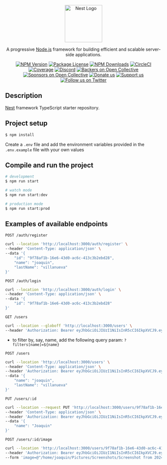 <p align="center">
  <a href="http://nestjs.com/" target="blank"><img src="https://nestjs.com/img/logo-small.svg" width="120" alt="Nest Logo" /></a>
</p>

[circleci-image]: https://img.shields.io/circleci/build/github/nestjs/nest/master?token=abc123def456
[circleci-url]: https://circleci.com/gh/nestjs/nest

  <p align="center">A progressive <a href="http://nodejs.org" target="_blank">Node.js</a> framework for building efficient and scalable server-side applications.</p>
    <p align="center">
<a href="https://www.npmjs.com/~nestjscore" target="_blank"><img src="https://img.shields.io/npm/v/@nestjs/core.svg" alt="NPM Version" /></a>
<a href="https://www.npmjs.com/~nestjscore" target="_blank"><img src="https://img.shields.io/npm/l/@nestjs/core.svg" alt="Package License" /></a>
<a href="https://www.npmjs.com/~nestjscore" target="_blank"><img src="https://img.shields.io/npm/dm/@nestjs/common.svg" alt="NPM Downloads" /></a>
<a href="https://circleci.com/gh/nestjs/nest" target="_blank"><img src="https://img.shields.io/circleci/build/github/nestjs/nest/master" alt="CircleCI" /></a>
<a href="https://coveralls.io/github/nestjs/nest?branch=master" target="_blank"><img src="https://coveralls.io/repos/github/nestjs/nest/badge.svg?branch=master#9" alt="Coverage" /></a>
<a href="https://discord.gg/G7Qnnhy" target="_blank"><img src="https://img.shields.io/badge/discord-online-brightgreen.svg" alt="Discord"/></a>
<a href="https://opencollective.com/nest#backer" target="_blank"><img src="https://opencollective.com/nest/backers/badge.svg" alt="Backers on Open Collective" /></a>
<a href="https://opencollective.com/nest#sponsor" target="_blank"><img src="https://opencollective.com/nest/sponsors/badge.svg" alt="Sponsors on Open Collective" /></a>
  <a href="https://paypal.me/kamilmysliwiec" target="_blank"><img src="https://img.shields.io/badge/Donate-PayPal-ff3f59.svg" alt="Donate us"/></a>
    <a href="https://opencollective.com/nest#sponsor"  target="_blank"><img src="https://img.shields.io/badge/Support%20us-Open%20Collective-41B883.svg" alt="Support us"></a>
  <a href="https://twitter.com/nestframework" target="_blank"><img src="https://img.shields.io/twitter/follow/nestframework.svg?style=social&label=Follow" alt="Follow us on Twitter"></a>
</p>
  <!--[![Backers on Open Collective](https://opencollective.com/nest/backers/badge.svg)](https://opencollective.com/nest#backer)
  [![Sponsors on Open Collective](https://opencollective.com/nest/sponsors/badge.svg)](https://opencollective.com/nest#sponsor)-->

## Description

[Nest](https://github.com/nestjs/nest) framework TypeScript starter repository.

## Project setup

```bash
$ npm install
```

Create a `.env` file and add the environment variables provided in the `.env.example` file with your own values

## Compile and run the project

```bash
# development
$ npm run start

# watch mode
$ npm run start:dev

# production mode
$ npm run start:prod
```

## Examples of available endpoints

`POST /auth/register`

```bash
curl --location 'http://localhost:3000/auth/register' \
--header 'Content-Type: application/json' \
--data '{
    "id": "9f78af1b-16e6-43d0-ac6c-413c3b2ebd28",
    "name": "joaquin",
    "lastName": "villanueva"
}'
```

`POST /auth/login`

```bash
curl --location 'http://localhost:3000/auth/login' \
--header 'Content-Type: application/json' \
--data '{
    "id": "9f78af1b-16e6-43d0-ac6c-413c3b2ebd28"
}'
```

`GET /users`

```bash
curl --location --globoff 'http://localhost:3000/users' \
--header 'Authorization: Bearer eyJhbGciOiJIUzI1NiIsInR5cCI6IkpXVCJ9.eyJuYW1lIjoiam9hcXVpbiIsImxhc3ROYW1lIjoidmlsbGFudWV2YSIsImFkZHJlc3MiOm51bGwsInByb2ZpbGVQaWN0dXJlIjpudWxsLCJjcmVhdGVkX2F0IjoiMjAyNC0xMC0wNlQxODowODoyMS41OThaIiwidXBkYXRlZF9hdCI6IjIwMjQtMTAtMDZUMTg6MDg6MjEuNTk4WiIsImRlbGV0ZWRfYXQiOiIxOTcwLTAxLTAxVDAwOjAwOjAwLjAwMFoiLCJpYXQiOjE3MjgyNDIzMzh9.Hpcnx82Vu00JaJ--INdvUDe4WmsYH2WNTaHdDvUmIqw'
```

- to filter by, say, name, add the following query param: `?filters[name]=${name}`

`POST /users`

```bash
curl --location 'http://localhost:3000/users' \
--header 'Content-Type: application/json' \
--header 'Authorization: Bearer eyJhbGciOiJIUzI1NiIsInR5cCI6IkpXVCJ9.eyJuYW1lIjoiam9hcXVpbiIsImxhc3ROYW1lIjoidmlsbGFudWV2YSIsImFkZHJlc3MiOm51bGwsInByb2ZpbGVQaWN0dXJlIjpudWxsLCJjcmVhdGVkX2F0IjoiMjAyNC0xMC0wNlQxODowODoyMS41OThaIiwidXBkYXRlZF9hdCI6IjIwMjQtMTAtMDZUMTg6MDg6MjEuNTk4WiIsImRlbGV0ZWRfYXQiOiIxOTcwLTAxLTAxVDAwOjAwOjAwLjAwMFoiLCJpYXQiOjE3MjgyNDIzMzh9.Hpcnx82Vu00JaJ--INdvUDe4WmsYH2WNTaHdDvUmIqw' \
--data '{
    "name": "joaquin",
    "lastName": "villanueva"
}'
```

`PUT /users/:id`

```bash
curl --location --request PUT 'http://localhost:3000/users/9f78af1b-16e6-43d0-ac6c-413c3b2ebd28' \
--header 'Content-Type: application/json' \
--header 'Authorization: Bearer eyJhbGciOiJIUzI1NiIsInR5cCI6IkpXVCJ9.eyJuYW1lIjoiam9hcXVpbiIsImxhc3ROYW1lIjoidmlsbGFudWV2YSIsImFkZHJlc3MiOm51bGwsInByb2ZpbGVQaWN0dXJlIjpudWxsLCJjcmVhdGVkX2F0IjoiMjAyNC0xMC0wNlQxODowODoyMS41OThaIiwidXBkYXRlZF9hdCI6IjIwMjQtMTAtMDZUMTg6MDg6MjEuNTk4WiIsImRlbGV0ZWRfYXQiOiIxOTcwLTAxLTAxVDAwOjAwOjAwLjAwMFoiLCJpYXQiOjE3MjgyNDIzMzh9.Hpcnx82Vu00JaJ--INdvUDe4WmsYH2WNTaHdDvUmIqw' \
--data '{
    "name": "Joaquin"
}'
```

`POST /users/:id/image`

```bash
curl --location 'http://localhost:3000/users/9f78af1b-16e6-43d0-ac6c-413c3b2ebd28/image' \
--header 'Authorization: Bearer eyJhbGciOiJIUzI1NiIsInR5cCI6IkpXVCJ9.eyJuYW1lIjoiam9hcXVpbiIsImxhc3ROYW1lIjoidmlsbGFudWV2YSIsImFkZHJlc3MiOm51bGwsInByb2ZpbGVQaWN0dXJlIjpudWxsLCJjcmVhdGVkX2F0IjoiMjAyNC0xMC0wNlQxODowODoyMS41OThaIiwidXBkYXRlZF9hdCI6IjIwMjQtMTAtMDZUMTg6MDg6MjEuNTk4WiIsImRlbGV0ZWRfYXQiOiIxOTcwLTAxLTAxVDAwOjAwOjAwLjAwMFoiLCJpYXQiOjE3MjgyNDIzMzh9.Hpcnx82Vu00JaJ--INdvUDe4WmsYH2WNTaHdDvUmIqw' \
--form 'image=@"/home/joaquin/Pictures/Screenshots/Screenshot from 2024-10-05 11-20-13.png"'
```
